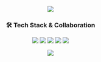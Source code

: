 <p align='center'>
    <img src="https://capsule-render.vercel.app/api?type=waving&color=auto&height=300&section=header&text=Hi%20Nice!&fontSize=90&animation=fadeIn&fontAlignY=38&desc=I'm%20Seojin!&descAlignY=51&descAlign=62"/>
</p>

<h3 align="center">🛠️ Tech Stack & Collaboration</h3>

<p align="center">
  <img src="https://img.shields.io/badge/C-A8B9CC?style=flat&logo=c&logoColor=white"/>
  <img src="https://img.shields.io/badge/Python-3776AB?style=flat&logo=python&logoColor=white"/>
  <img src="https://img.shields.io/badge/Raspberry%20Pi-C51A4A?style=flat&logo=raspberrypi&logoColor=white"/>
  <img src="https://img.shields.io/badge/Jetson%20Orin%20Nano-76B900?style=flat&logo=nvidia&logoColor=white"/>
  <img src="https://img.shields.io/badge/Notion-000000?style=flat&logo=notion&logoColor=white"/>
  
</p>

<p align="center"><img src="https://github-readme-stats.vercel.app/api/top-langs/?username=kseojinn&layout=compact&theme=chartreuse-dark"/>
